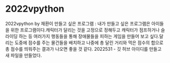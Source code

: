 # 2022vpython
2022vpython by 재환이
만들고 싶은 프로그램 : 
내가 만들고 싶은 프로그램은 아이들을 위한 프로그램이다.캐릭터가 달리는 것을 고정으로 정해두고 캐릭터가 점프하거나 슬라이딩 하는 등 여러가지 행동들을 통해 장애물들을 피하는 게임을 만들어 보고 싶다.달리는 도중에 점수를 주는 물건들을 배치하고 나중에 총 달린 거리와 먹은 점수의 합으로 총 점수를 띄워주는 결과가 나오면 좋을 것 같다.
2022531 - 깃 허브 아이디를 만들고 새 파일을 만들었다.
